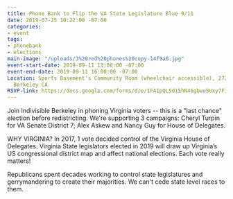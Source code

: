 ```yaml
---
title: Phone Bank to Flip the VA State Legislature Blue 9/11
date: 2019-07-25 10:22:00 -07:00
categories:
- event
tags:
- phonebank
- elections
main-image: "/uploads/3%20red%20phones%20copy-14f9a0.jpg"
event-start-date: 2019-09-11 13:00:00 -07:00
event-end-date: 2019-09-11 16:00:00 -07:00
Location: Sports Basement's Community Room (wheelchair accessible), 2727 Milvia St,
  Berkeley CA
RSVP-link: https://docs.google.com/forms/d/e/1FAIpQLSd15hN46gbwu5Uxy7F1b_Pak1UbRz_i9KAWZI1xtHJjcvKnJQ/viewform
---
```


Join Indivisible Berkeley in phoning Virginia voters -- this is a "last chance" election before redistricting.  We're supporting 3 campaigns: Cheryl Turpin for VA Senate District 7; Alex Askew and Nancy Guy for House of Delegates.

WHY VIRGINIA?  In 2017, 1 vote decided control of the Virginia House of Delegates. Virginia State legislators elected in 2019  will draw up  Virginia’s US congressional district map and affect national elections.  Each vote really matters!

Republicans spent decades working to control state legislatures and gerrymandering to create their majorities.  We can't cede state level races to them.